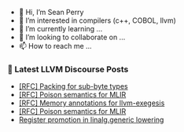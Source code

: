 - 👋 Hi, I’m Sean Perry
- 👀 I’m interested in compilers (c++, COBOL, llvm)
- 🌱 I’m currently learning ...
- 💞️ I’m looking to collaborate on ...
- 📫 How to reach me ...

<!---
s66perry/s66perry is a ✨ special ✨ repository because its `README.md` (this file) appears on your GitHub profile.
You can click the Preview link to take a look at your changes.
--->
### 📕 Latest LLVM Discourse Posts

<!-- DISCOURSE-LLVM:START -->
- [[RFC] Packing for sub-byte types](https://discourse.llvm.org/t/rfc-packing-for-sub-byte-types/70119#post_9)
- [[RFC] Poison semantics for MLIR](https://discourse.llvm.org/t/rfc-poison-semantics-for-mlir/66245?page=2#post_23)
- [[RFC] Memory annotations for llvm-exegesis](https://discourse.llvm.org/t/rfc-memory-annotations-for-llvm-exegesis/69554#post_11)
- [[RFC] Poison semantics for MLIR](https://discourse.llvm.org/t/rfc-poison-semantics-for-mlir/66245?page=2#post_22)
- [Register promotion in linalg.generic lowering](https://discourse.llvm.org/t/register-promotion-in-linalg-generic-lowering/70213#post_8)
<!-- DISCOURSE-LLVM:END -->
